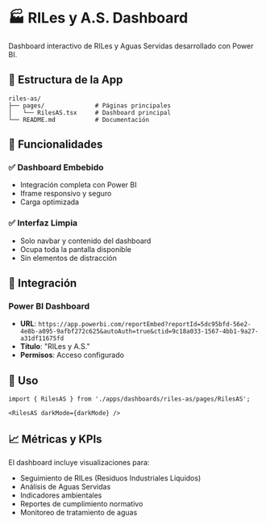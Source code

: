 # 🏭 RILes y A.S. Dashboard

Dashboard interactivo de RILes y Aguas Servidas desarrollado con Power BI.

## 📁 Estructura de la App

```
riles-as/
├── pages/              # Páginas principales
│   └── RilesAS.tsx     # Dashboard principal
└── README.md           # Documentación
```

## 🚀 Funcionalidades

### ✅ **Dashboard Embebido**
- Integración completa con Power BI
- Iframe responsivo y seguro
- Carga optimizada

### ✅ **Interfaz Limpia**
- Solo navbar y contenido del dashboard
- Ocupa toda la pantalla disponible
- Sin elementos de distracción

## 🔗 Integración

### Power BI Dashboard
- **URL**: `https://app.powerbi.com/reportEmbed?reportId=5dc95bfd-56e2-4e8b-a095-9afbf272c625&autoAuth=true&ctid=9c18a033-1567-4bb1-9a27-a31df11675fd`
- **Título**: "RILes y A.S."
- **Permisos**: Acceso configurado

## 🎯 Uso

```tsx
import { RilesAS } from './apps/dashboards/riles-as/pages/RilesAS';

<RilesAS darkMode={darkMode} />
```

## 📈 Métricas y KPIs

El dashboard incluye visualizaciones para:
- Seguimiento de RILes (Residuos Industriales Líquidos)
- Análisis de Aguas Servidas
- Indicadores ambientales
- Reportes de cumplimiento normativo
- Monitoreo de tratamiento de aguas